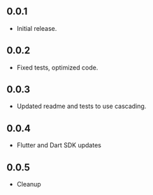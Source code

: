 ## 0.0.1

* Initial release.

## 0.0.2

* Fixed tests, optimized code.

## 0.0.3

* Updated readme and tests to use cascading.

## 0.0.4

* Flutter and Dart SDK updates

## 0.0.5

* Cleanup

